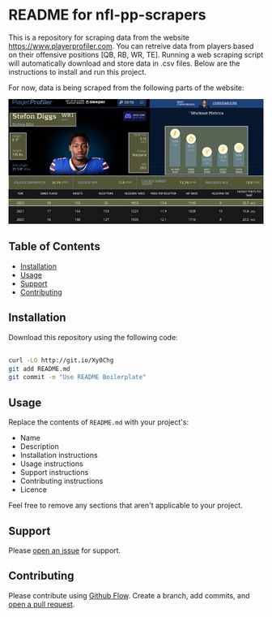 # README for nfl-pp-scrapers

This is a repository for scraping data from the website https://www.playerprofiler.com. You can retreive data from players based on their offensive positions [QB, RB, WR, TE]. Running a web scraping script will automatically download and store data in .csv files. Below are the instructions to install and run this project.

For now, data is being scraped from the following parts of the website:

![Playerprofiler](/images/highlight_image.jpg)

## Table of Contents

- [Installation](#installation)
- [Usage](#usage)
- [Support](#support)
- [Contributing](#contributing)

## Installation

Download this repository using the following code:

```

```

```sh
curl -LO http://git.io/Xy0Chg
git add README.md
git commit -m "Use README Boilerplate"
```

## Usage

Replace the contents of `README.md` with your project's:

- Name
- Description
- Installation instructions
- Usage instructions
- Support instructions
- Contributing instructions
- Licence

Feel free to remove any sections that aren't applicable to your project.

## Support

Please [open an issue](https://github.com/fraction/readme-boilerplate/issues/new) for support.

## Contributing

Please contribute using [Github Flow](https://guides.github.com/introduction/flow/). Create a branch, add commits, and [open a pull request](https://github.com/fraction/readme-boilerplate/compare/).
